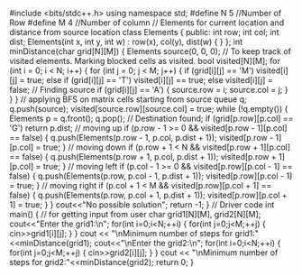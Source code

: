 #include <bits/stdc++.h> 
using namespace std;
#define N 5 //Number of Row
#define M 4 //Number of column
 // Elements for current location and distance from source location
class Elements {
public:
    int row;
    int col;
    int dist;
    Elements(int x, int y, int w)
    : row(x), col(y), dist(w)
      {
      }
};
 int minDistance(char grid[N][M])
{
Elements source(0, 0, 0);
    // To keep track of visited elements. Marking blocked cells as visited.
    bool visited[N][M];
    for (int i = 0; i < N; i++) 
    {
        for (int j = 0; j < M; j++)
        {
            if (grid[i][j] == 'M')
                visited[i][j] = true;
            else if (grid[i][j] == 'T')
                visited[i][j] == true;
            else
                visited[i][j] = false;
// Finding source
            if (grid[i][j] == 'A')
            {
               source.row = i;
               source.col = j;
            }
        }
    }
// applying BFS on matrix cells starting from source
    queue<Elements> q;
    q.push(source);
    visited[source.row][source.col] = true;
    while (!q.empty())
    {
        Elements p = q.front();
        q.pop();
 // Destination found;
        if (grid[p.row][p.col] == 'G')
            return p.dist;
// moving up
        if (p.row - 1 >= 0 && visited[p.row - 1][p.col] == false) 
        {
            q.push(Elements(p.row - 1, p.col, p.dist + 1));
            visited[p.row - 1][p.col] = true;
        }
 // moving down
        if (p.row + 1 < N && visited[p.row + 1][p.col] == false) 
        {
            q.push(Elements(p.row + 1, p.col, p.dist + 1));
            visited[p.row + 1][p.col] = true;
        }
 // moving left
        if (p.col - 1 >= 0 && visited[p.row][p.col - 1] == false) 
        {
            q.push(Elements(p.row, p.col - 1, p.dist + 1));
            visited[p.row][p.col - 1] = true;
        }
// moving right
        if (p.col + 1 < M && visited[p.row][p.col + 1] == false) 
        {
            q.push(Elements(p.row, p.col + 1, p.dist + 1));
            visited[p.row][p.col + 1] = true;
        }
    }
    cout<<"No possible solution";
    return -1;
}
 // Driver code
int main()
{
// for getting input from user 
    char grid1[N][M], grid2[N][M];
    cout<<"Enter the grid1:\n";
    for(int i=0;i<N;++i)
    {
    for(int j=0;j<M;++j)
    {
    cin>>grid1[i][j];
    }
    }
    cout << "\nMinimum number of steps for grid1:"<<minDistance(grid1);
    cout<<"\nEnter the grid2:\n";
    for(int i=0;i<N;++i)
    {
    for(int j=0;j<M;++j)
    {
    cin>>grid2[i][j];
    }
    }
    cout << "\nMinimum number of steps for grid2:"<<minDistance(grid2);
    return 0;
}
